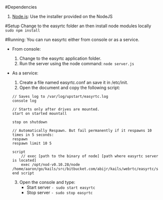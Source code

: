 #Dependencies
1. [Node.js](http://nodejs.org): Use the installer provided on the NodeJS

#Setup
Change to the easyrtc folder an then install node modules locally
`sudo npm install`

#Running:
You can run easyrtc either from console or as a service.

- From console:
   1. Change to the easyrtc application folder.
   2. Run the server using the node command: `node server.js`

- As a service:
   1. Create a file named easyrtc.conf an save it in /etc/init.
   2. Open the document and copy the following script:
	```
	// Saves log to /var/log/upstart/easyrtc.log
	console log

	// Starts only after drives are mounted.
	start on started mountall

	stop on shutdown

	// Automatically Respawn. But fail permanently if it respawns 10 times in 5 seconds:
	respawn
	respawn limit 10 5

	script
	    // exec [path to the binary of node] [path where easyrtc server is located]
	    exec /opt/nod-v0.10.28/node /home/aaron/go/kails/src/bitbucket.com/abijr/kails/webrtc/easyrtc/server.js
	end script 
	```
   3. Open the console and type: 
      - Start server
        `- sudo start easyrtc`
      - Stop server
        `- sudo stop easyrtc`






	


	
